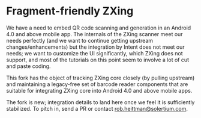 Fragment-friendly ZXing
=======================

We have a need to embed QR code scanning and generation in an
Android 4.0 and above mobile app. The internals of the ZXing
scanner meet our needs perfectly (and we want to continue
getting upstream changes/enhancements) but the integration by
Intent does not meet our needs; we want to customize the UI
significantly, which ZXing does not support, and most of the
tutorials on this point seem to involve a lot of cut
and paste coding.

This fork has the object of tracking ZXing core closely (by
pulling upstream) and maintaining a legacy-free set of
barcode reader components that are suitable for integrating
ZXing core into Android 4.0 and above mobile apps.

The fork is new; integration details to land here once we
feel it is sufficiently stabilized. To pitch in, send a PR or
contact rob.heittman@solertium.com.
